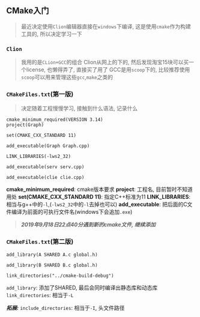 ## CMake入门
> 最近决定使用`Clion`编辑器直接在`windows`下编译, 这是使用`cmake`作为构建工具的, 所以决定学习一下

### `Clion`
> 我用的是`CLion+GCC`的组合
	Clion从网上的下的, 然后发现淘宝15块可以买一个license, 也懒得弄了, 直接买了用了
	GCC是用`scoop`下的, 比较推荐使用`scoop`可以用来管理这些`gcc`,`make`之类的

### `CMakeFiles.txt`(第一版)
> 决定随着工程慢慢学习, 接触到什么语法, 记录什么
```
cmake_minimum_required(VERSION 3.14)
project(Graph)

set(CMAKE_CXX_STANDARD 11)

add_executable(Graph Graph.cpp)

LINK_LIBRARIES(-lws2_32)

add_executable(serv serv.cpp)

add_executable(clie clie.cpp)
```
**cmake_minimum_required**: cmake版本要求
**project**: 工程名, 目前暂时不知道用处
**set(CMAKE_CXX_STANDARD 11)**: 指定C++标准为11
**LINK_LIBRARIES**:相当与g++中的`-l`,(`-lws2_32`中的`-l`去掉也可以)
**add_executable**: 把后面的C文件编译为前面的可执行文件名(windows下会追加`.exe`)


> ***2019年9月18日22点40分遇到新的cmake文件, 继续添加***

### `CMakeFiles.txt`(第二版)

```
add_library(A SHARED A.c global.h)

add_library(B SHARED B.c global.h)

link_directories("../cmake-build-debug")
```

`add_library`: 添加了SHARED, 最后会同时编译出静态库和动态库
`link_directories`: 相当于`-L`

***拓展:***
`include_directories`: 相当于`-I`, 头文件路径
